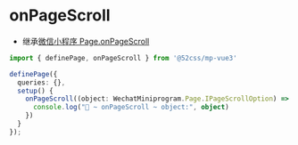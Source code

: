 # onPageScroll

* 继承[微信小程序 Page.onPageScroll](https://developers.weixin.qq.com/miniprogram/dev/reference/api/Page.html#onPageScroll-Object-object)

```ts
import { definePage, onPageScroll } from '@52css/mp-vue3'

definePage({
  queries: {},
  setup() {
    onPageScroll((object: WechatMiniprogram.Page.IPageScrollOption) => {
      console.log("🚀 ~ onPageScroll ~ object:", object)
    })
  }
});
```